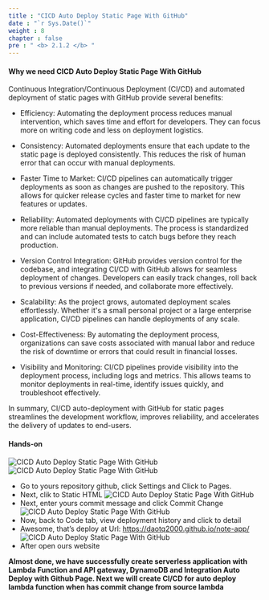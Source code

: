 ```yaml
---
title : "CICD Auto Deploy Static Page With GitHub"
date : "`r Sys.Date()`"
weight : 8
chapter : false
pre : " <b> 2.1.2 </b> "
---
```



#### Why we need CICD Auto Deploy Static Page With GitHub
Continuous Integration/Continuous Deployment (CI/CD) and automated deployment of static pages with GitHub provide several benefits:

+ Efficiency: Automating the deployment process reduces manual intervention, which saves time and effort for developers. They can focus more on writing code and less on deployment logistics.

+ Consistency: Automated deployments ensure that each update to the static page is deployed consistently. This reduces the risk of human error that can occur with manual deployments.

+ Faster Time to Market: CI/CD pipelines can automatically trigger deployments as soon as changes are pushed to the repository. This allows for quicker release cycles and faster time to market for new features or updates.

+ Reliability: Automated deployments with CI/CD pipelines are typically more reliable than manual deployments. The process is standardized and can include automated tests to catch bugs before they reach production.

+ Version Control Integration: GitHub provides version control for the codebase, and integrating CI/CD with GitHub allows for seamless deployment of changes. Developers can easily track changes, roll back to previous versions if needed, and collaborate more effectively.

+ Scalability: As the project grows, automated deployment scales effortlessly. Whether it's a small personal project or a large enterprise application, CI/CD pipelines can handle deployments of any scale.

+ Cost-Effectiveness: By automating the deployment process, organizations can save costs associated with manual labor and reduce the risk of downtime or errors that could result in financial losses.

+ Visibility and Monitoring: CI/CD pipelines provide visibility into the deployment process, including logs and metrics. This allows teams to monitor deployments in real-time, identify issues quickly, and troubleshoot effectively.

In summary, CI/CD auto-deployment with GitHub for static pages streamlines the development workflow, improves reliability, and accelerates the delivery of updates to end-users.
#### Hands-on
![CICD Auto Deploy Static Page With GitHub](/images/2/CICD2.jpeg?featherlight=false&width=80pc)
![CICD Auto Deploy Static Page With GitHub](/images/2/CICD3.jpeg?featherlight=false&width=80pc)
+ Go to yours repository github, click Settings and Click to Pages.
+ Next, clik to Static HTML
![CICD Auto Deploy Static Page With GitHub](/images/2/CICD4.jpeg?featherlight=false&width=50pc)
+ Next, enter yours commit message and click Commit Change
![CICD Auto Deploy Static Page With GitHub](/images/2/CICD7.jpeg?featherlight=false&width=50pc)
+ Now, back to Code tab, view deployment history and click to detail
+ Awesome, that’s deploy at Url: https://daotq2000.github.io/note-app/
![CICD Auto Deploy Static Page With GitHub](/images/2/CICD5.jpeg?featherlight=false&width=50pc)
+ After open ours website

**Almost done, we have successfully create serverless application with Lambda Function and API gateway, DynamoDB and Integration Auto Deploy with Github Page. Next we will create CI/CD for auto deploy lambda function when has commit change from source lambda**